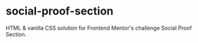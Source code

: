 # social-proof-section
HTML &amp; vanilla CSS solution for Frontend Mentor's challenge Social Proof Section.

